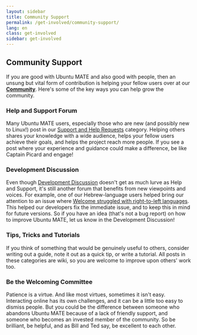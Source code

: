 ```yaml
---
layout: sidebar
title: Community Support
permalink: /get-involved/community-support/
lang: en
class: get-involved
sidebar: get-involved
---
```


## Community Support

If you are good with Ubuntu MATE and also good with people, then an unsung but
vital form of contribution is helping your fellow users over at our
**[Community](https://ubuntu-mate.community/)**.
Here's some of the key ways you can help grow the community.

### Help and Support Forum

Many Ubuntu MATE users, especially those who are new (and possibly new to
Linux!) post in our [Support and Help Requests](https://ubuntu-mate.community/c/10)
category. Helping others shares your knowledge with a wide audience, helps your
fellow users achieve their goals, and helps the project reach more people.
If you see a post where your experience and guidance could make a difference,
be like Captain Picard and engage!

### Development Discussion

Even though [Development Discussion](https://ubuntu-mate.community/c/15)
doesn't get as much lurve as Help and Support, it's still another forum that
benefits from new viewpoints and voices. For example, one of our Hebrew-language
users helped bring our attention to an issue where
[Welcome struggled with right-to-left languages](https://ubuntu-mate.community/t/19585/8).
This helped our developers fix the immediate issue, and to keep this in mind for
future versions. So if you have an idea (that's not a bug report) on how to
improve Ubuntu MATE, let us know in the Development Discussion!

### Tips, Tricks and Tutorials

If you think of something that would be genuinely useful to others, consider
writing out a guide, note it out as a quick tip, or write a tutorial. All posts
in these categories are wiki, so you are welcome to improve upon others'
work too.

### Be the Welcoming Committee

Patience is a virtue. And like most virtues, sometimes it isn't easy.
Interacting online has its own challenges, and it can be a little too easy to
dismiss people. But you could be the difference between someone who abandons
Ubuntu MATE because of a lack of friendly support, and someone who becomes an
invested member of the community. So be brilliant, be helpful, and as Bill and
Ted say, be excellent to each other.
